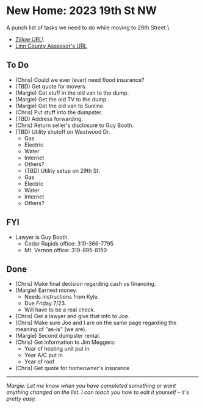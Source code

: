 # New Home: 2023 19th St NW

A punch list of tasks we need to do while moving to 29th Street.\
- [Zillow URL](https://www.zillow.com/homedetails/2023-29th-St-NW-Cedar-Rapids-IA-52405/113103384_zpid/)\
- [Linn County Assessor's URL](https://cedarrapids.iowaassessors.com/parcel.php?gid=869303) 

## To Do

- (Chris) Could we ever (ever) need flood insurance?
- (TBD) Get quote for movers.
- (Margie) Get stuff in the old van to the dump.
- (Margie) Get the old TV to the dump.
- (Margie) Get the old van to Sunline.
- (Chris) Put stuff into the dumpster.
- (TBD) Address forwarding.
- (Chris) Return seller's disclosure to Guy Booth.
- (TBD) Utility shutoff on Westwood Dr.
  - Gas
  - Electric
  - Water
  - Internet
  - Others?
  - (TBD) Utility setup on 29th St.
  - Gas
  - Electric
  - Water
  - Internet
  - Others?

## FYI

- Lawyer is Guy Booth.
  - Cedar Rapids office: 319-366-7795
  - Mt. Vernon office: 319-895-8150

## Done

- (Chris) Make final decision regarding cash vs financing.
- (Margie) Earnest money.
  - Needs instructions from Kyle.
  - Due Friday 7/23.
  - Will have to be a real check.
- (Chris) Get a lawyer and give that info to Joe.
- (Chris) Make sure Joe and I are on the same page regarding the meaning of "as-is" (we are).
- (Margie) Second dumpster rental.
- (Chris) Get information to Jim Meggers:
  - Year of heating unit put in
  - Year A/C put in
  - Year of roof
- (Chris) Get quote for homeowner's insurance

---

_Margie: Let me know when you have completed something or want anything changed on the list. I can teach you how to edit it yourself - it's pretty easy._
